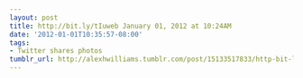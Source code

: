 ```yaml
---
layout: post
title: http://bit.ly/tIuweb January 01, 2012 at 10:24AM
date: '2012-01-01T10:35:57-08:00'
tags:
- Twitter shares photos
tumblr_url: http://alexhwilliams.tumblr.com/post/15133517833/http-bit-ly-tiuweb-january-01-2012-at-10-24am
---
```

<a href=""></a>
